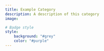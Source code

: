 ```yaml
---
title: Example Category
description: A description of this category
image:

# Badge style
style:
    background: "#grey"
    color: "#purple"
---
```

